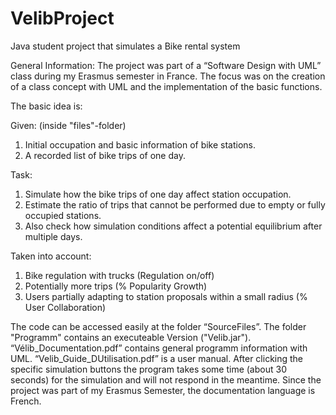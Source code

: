 # VelibProject
Java student project that simulates a Bike rental system

General Information: The project was part of a “Software Design with UML” class during my Erasmus semester in France. The focus was on the creation of a class concept with UML and the implementation of the basic functions.

The basic idea is:

Given:  (inside "files"-folder)
1. Initial occupation and basic information of bike stations.
2. A recorded list of bike trips of one day.

Task:
1. Simulate how the bike trips of one day affect station occupation.
2. Estimate the ratio of trips that cannot be performed due to empty or fully occupied stations.
3. Also check how simulation conditions affect a potential equilibrium after multiple days.

Taken into account:
1. Bike regulation with trucks (Regulation on/off)
2. Potentially more trips (% Popularity Growth)
3. Users partially adapting to station proposals within a small radius (% User Collaboration)

The code can be accessed easily at the folder “SourceFiles”. The folder "Programm" contains an executeable Version ("Velib.jar"). “Vélib_Documentation.pdf” contains general programm information with UML.  “Velib_Guide_DUtilisation.pdf” is a user manual. After clicking the specific simulation buttons the program takes some time (about 30 seconds) for the simulation and will not respond in the meantime. Since the project was part of my Erasmus Semester, the documentation language is French.
